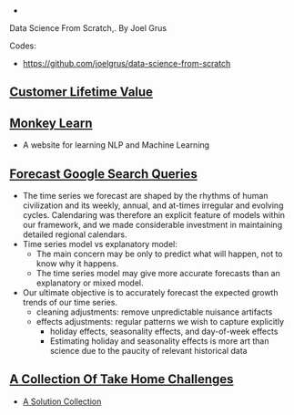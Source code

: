 *
Data Science From Scratch,. By Joel Grus

Codes:
  - https://github.com/joelgrus/data-science-from-scratch

## [Customer Lifetime Value](https://www.datascience.com/blog/intro-to-predictive-modeling-for-customer-lifetime-value)

## [Monkey Learn](https://monkeylearn.com/blog/)

  - A website for learning NLP and Machine Learning

## [Forecast Google Search Queries](http://www.unofficialgoogledatascience.com/2017/04/our-quest-for-robust-time-series.html)

  - The time series we forecast are shaped by the rhythms of human civilization and its weekly, annual, and at-times irregular and evolving cycles. Calendaring was therefore an explicit feature of models within our framework, and we made considerable investment in maintaining detailed regional calendars.
  - Time series model vs explanatory model:
    - The main concern may be only to predict what will happen, not to know why it happens. 
    - The time series model may give more accurate forecasts than an explanatory or mixed model.
  - Our ultimate objective is to accurately forecast the expected growth trends of our time series.
    - cleaning adjustments: remove unpredictable nuisance artifacts
    - effects adjustments: regular patterns we wish to capture explicitly
      - holiday effects, seasonality effects, and day-of-week effects
      - Estimating holiday and seasonality effects is more art than science due to the paucity of relevant historical data

## [A Collection Of Take Home Challenges](https://datamasked.com/)
  - [A Solution Collection](https://github.com/JifuZhao/DS-Take-Home)
